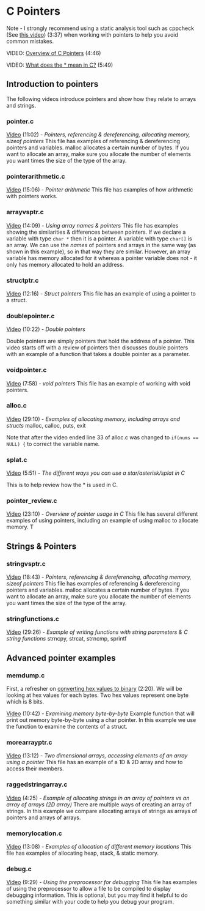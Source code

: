 # C Pointers

Note - I strongly recommend using a static analysis tool such as cppcheck (See [this video](https://youtu.be/oJ8SXVoefaA)) (3:37) when working with pointers to help you avoid common mistakes.  

VIDEO: [Overview of C Pointers](https://youtu.be/w-EykTbqyls) (4:46)

VIDEO: [What does the * mean in C?](https://youtu.be/mSVhgq2Czqg) (5:49)

## Introduction to pointers

The following videos introduce pointers and show how they relate to arrays and strings.  

### pointer.c

[Video](https://youtu.be/dc8euF3aIVc) (11:02) - *Pointers, referencing & dereferencing, allocating memory, sizeof pointers*
This file has examples of referencing & dereferencing pointers and variables.  malloc allocates a certain number of bytes.  If you want to allocate an array, make sure you allocate the number of elements you want times the size of the type of the array.

### pointerarithmetic.c

[Video](https://youtu.be/pBrCD9A_i_w) (15:06) - *Pointer arithmetic*
This file has examples of how arithmetic with pointers works.

### arrayvsptr.c

[Video](https://youtu.be/DhoPMlB4RiE) (14:09) - *Using array names & pointers*
This file has examples showing the similarities & differences between pointers.  If we declare a variable with type `char *` then it is a pointer.  A variable with type `char[]` is an array.  We can use the *names* of pointers and arrays in the same way (as shown in this example), so in that way they are similar.  However, an array variable has memory allocated for it whereas a pointer variable does not - it only has memory allocated to hold an address.

### structptr.c

[Video](https://youtu.be/IgqKL9Nr63A) (12:16) - *Struct pointers*
This file has an example of using a pointer to a struct.

### doublepointer.c

[Video](https://youtu.be/P2B1FT8okyc) (10:22) - *Double pointers*

Double pointers are simply pointers that hold the address of a pointer.  This video starts off with a review of pointers then discusses double pointers with an example of a function that takes a double pointer as a parameter.  

### voidpointer.c

[Video](https://youtu.be/6ahM6eSxgUU) (7:58) - *void pointers*
This file has an example of working with void pointers.

### alloc.c

[Video](https://youtu.be/i0N4f2AcAS0) (29:10) - *Examples of allocating memory, including arrays and structs*
malloc, calloc, puts, exit

Note that after the video ended line 33 of alloc.c was changed to ```if(nums == NULL) {``` to correct the variable name.

### splat.c

[Video](https://youtu.be/mSVhgq2Czqg) (5:51) - *The different ways you can use a star/asterisk/splat in C*

This is to help review how the * is used in C.

### pointer_review.c

[Video](https://youtu.be/oGiUw35seyE) (23:10) - *Overview of pointer usage in C*
This file has several different examples of using pointers, including an example of using malloc to allocate memory.  T

## Strings & Pointers

### stringvsptr.c

[Video](https://youtu.be/tymWEU5YHAQ) (18:43) - *Pointers, referencing & dereferencing, allocating memory, sizeof pointers*
This file has examples of referencing & dereferencing pointers and variables.  malloc allocates a certain number of bytes.  If you want to allocate an array, make sure you allocate the number of elements you want times the size of the type of the array.

### stringfunctions.c

[Video](https://youtu.be/kiYo4G1XqL4) (29:26) - *Example of writing functions with string parameters & C string functions*
strncpy, strcat, strncmp, sprintf

## Advanced pointer examples

### memdump.c

First, a refresher on [converting hex values to binary](https://youtu.be/EXyDKPDfX8I) (2:20).  We will be looking at hex values for each bytes.  Two hex values represent one byte which is 8 bits.  

[Video](https://youtu.be/cUf0rzF17_M) (10:42) - *Examining memory byte-by-byte*
Example function that will print out memory byte-by-byte using a char pointer.  In this example we use the function to examine the contents of a struct.

### morearrayptr.c

[Video](https://youtu.be/XLxG70C3ers) (13:12) - *Two dimensional arrays, accessing elements of an array using a pointer*
This file has an example of a 1D & 2D array and how to access their members.

### raggedstringarray.c

[Video](https://youtu.be/Vos7q5mvZOE) (4:25) - *Example of allocating strings in an array of pointers vs an array of arrays (2D array)*
There are multiple ways of creating an array of strings.  In this example we compare allocating arrays of strings as arrays of pointers and arrays of arrays.

### memorylocation.c

[Video](https://youtu.be/1ow7JAahG0s) (13:08) - *Examples of allocation of different memory locations*
This file has examples of allocating heap, stack, & static memory.

### debug.c

[Video](https://youtu.be/A7wuwnkcGPY) (9:29) - *Using the preprocessor for debugging*
This file has examples of using the preprocessor to allow a file to be compiled to display debugging information.  This is optional, but you may find it helpful to do something similar with your code to help you debug your program.

